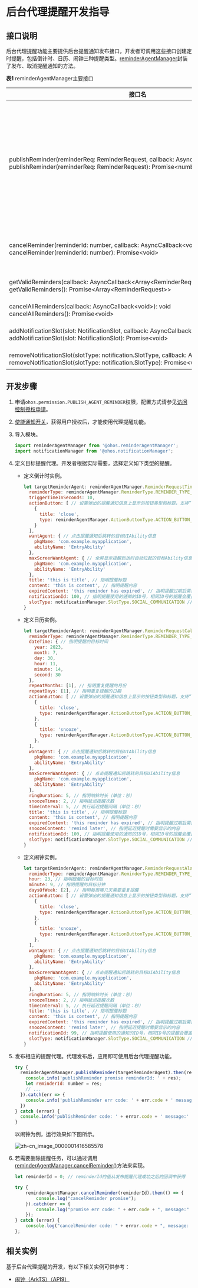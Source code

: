 # 后台代理提醒开发指导


## 接口说明

后台代理提醒功能主要提供后台提醒通知发布接口，开发者可调用这些接口创建定时提醒，包括倒计时、日历、闹钟三种提醒类型。[reminderAgentManager](../reference/apis/js-apis-reminderAgentManager.md)封装了发布、取消提醒通知的方法。

  **表1** reminderAgentManager主要接口

| 接口名                                      | 描述                                       |
| ---------------------------------------- | ---------------------------------------- |
| publishReminder(reminderReq:&nbsp;ReminderRequest,&nbsp;callback:&nbsp;AsyncCallback&lt;number&gt;):&nbsp;void<br/>publishReminder(reminderReq:&nbsp;ReminderRequest):&nbsp;Promise&lt;number&gt; | 发布一个定时提醒类通知。<br/>-&nbsp;单个应用有效的提醒个数最多支持30个（不包括已经超时，即后续不会再提醒的提醒实例）。<br/>-&nbsp;整个系统有效的提醒个数最多支持2000个（不包括已经超时，即后续不会再提醒的提醒实例）。 |
| cancelReminder(reminderId:&nbsp;number,&nbsp;callback:&nbsp;AsyncCallback&lt;void&gt;):&nbsp;void<br/>cancelReminder(reminderId:&nbsp;number):&nbsp;Promise&lt;void&gt; | 取消一个指定的提醒类通知（reminderId从publishReminder的返回值获取）。 |
| getValidReminders(callback:&nbsp;AsyncCallback&lt;Array&lt;ReminderRequest&gt;&gt;):&nbsp;void<br/>getValidReminders():&nbsp;Promise&lt;Array&lt;ReminderRequest&gt;&gt; | 获取当前应用设置的所有有效的提醒。                        |
| cancelAllReminders(callback:&nbsp;AsyncCallback&lt;void&gt;):&nbsp;void<br/>cancelAllReminders():&nbsp;Promise&lt;void&gt; | 取消当前应用设置的所有提醒。                           |
| addNotificationSlot(slot:&nbsp;NotificationSlot,&nbsp;callback:&nbsp;AsyncCallback&lt;void&gt;):&nbsp;void<br/>addNotificationSlot(slot:&nbsp;NotificationSlot):&nbsp;Promise&lt;void&gt; | 注册一个提醒类需要使用的NotificationSlot。            |
| removeNotificationSlot(slotType:&nbsp;notification.SlotType,&nbsp;callback:&nbsp;AsyncCallback&lt;void&gt;):&nbsp;void<br/>removeNotificationSlot(slotType:&nbsp;notification.SlotType):&nbsp;Promise&lt;void&gt; | 删除指定类型的NotificationSlot。                 |


## 开发步骤

1. 申请`ohos.permission.PUBLISH_AGENT_REMINDER`权限，配置方式请参见[访问控制授权申请](../security/accesstoken-guidelines.md#配置文件权限声明)。

2. [使能通知开关](../notification/notification-enable.md)，获得用户授权后，才能使用代理提醒功能。

3. 导入模块。

   ```js
   import reminderAgentManager from '@ohos.reminderAgentManager';
   import notificationManager from '@ohos.notificationManager';
   ```

4. 定义目标提醒代理。开发者根据实际需要，选择定义如下类型的提醒。
   - 定义倒计时实例。

      ```js
      let targetReminderAgent: reminderAgentManager.ReminderRequestTimer = {
        reminderType: reminderAgentManager.ReminderType.REMINDER_TYPE_TIMER, // 提醒类型为倒计时类型
        triggerTimeInSeconds: 10,
        actionButton: [ // 设置弹出的提醒通知信息上显示的按钮类型和标题，支持“关闭”和“延迟”两种类型，其中“延迟”按钮类型需要与snoozeTimes和timeInterval参数结合使用
          {
            title: 'close',
            type: reminderAgentManager.ActionButtonType.ACTION_BUTTON_TYPE_CLOSE
          }
        ],
        wantAgent: { // 点击提醒通知后跳转的目标UIAbility信息
          pkgName: 'com.example.myapplication',
          abilityName: 'EntryAbility'
        },
        maxScreenWantAgent: { // 全屏显示提醒到达时自动拉起的目标Ability信息
          pkgName: 'com.example.myapplication',
          abilityName: 'EntryAbility'
        },
        title: 'this is title', // 指明提醒标题
        content: 'this is content', // 指明提醒内容
        expiredContent: 'this reminder has expired', // 指明提醒过期后需要显示的内容
        notificationId: 100, // 指明提醒使用的通知的ID号，相同ID号的提醒会覆盖
        slotType: notificationManager.SlotType.SOCIAL_COMMUNICATION // 指明提醒的Slot类型
      }
      ```
   - 定义日历实例。

      ```js
      let targetReminderAgent: reminderAgentManager.ReminderRequestCalendar = {
        reminderType: reminderAgentManager.ReminderType.REMINDER_TYPE_CALENDAR, // 提醒类型为日历类型
        dateTime: { // 指明提醒的目标时间
          year: 2023,
          month: 7,
          day: 30,
          hour: 11,
          minute: 14,
          second: 30
        },
        repeatMonths: [1], // 指明重复提醒的月份
        repeatDays: [1], // 指明重复提醒的日期
        actionButton: [ // 设置弹出的提醒通知信息上显示的按钮类型和标题，支持“关闭”和“延迟”两种类型，其中“延迟”按钮类型需要与snoozeTimes和timeInterval参数结合使用
          {
            title: 'close',
            type: reminderAgentManager.ActionButtonType.ACTION_BUTTON_TYPE_CLOSE
          },
          {
            title: 'snooze',
            type: reminderAgentManager.ActionButtonType.ACTION_BUTTON_TYPE_SNOOZE
          },
        ],
        wantAgent: { // 点击提醒通知后跳转的目标UIAbility信息
          pkgName: 'com.example.myapplication',
          abilityName: 'EntryAbility'
        },
        maxScreenWantAgent: { // 点击提醒通知后跳转的目标UIAbility信息
          pkgName: 'com.example.myapplication',
          abilityName: 'EntryAbility'
        },
        ringDuration: 5, // 指明响铃时长（单位：秒）
        snoozeTimes: 2, // 指明延迟提醒次数
        timeInterval: 5, // 执行延迟提醒间隔（单位：秒）
        title: 'this is title', // 指明提醒标题
        content: 'this is content', // 指明提醒内容
        expiredContent: 'this reminder has expired', // 指明提醒过期后需要显示的内容
        snoozeContent: 'remind later', // 指明延迟提醒时需要显示的内容
        notificationId: 100, // 指明提醒使用的通知的ID号，相同ID号的提醒会覆盖
        slotType: notificationManager.SlotType.SOCIAL_COMMUNICATION // 指明提醒的Slot类型
      }
      ```
   - 定义闹钟实例。

      ```js
      let targetReminderAgent: reminderAgentManager.ReminderRequestAlarm = {
        reminderType: reminderAgentManager.ReminderType.REMINDER_TYPE_ALARM, // 提醒类型为闹钟类型
        hour: 23, // 指明提醒的目标时刻
        minute: 9, // 指明提醒的目标分钟
        daysOfWeek: [2], // 指明每周哪几天需要重复提醒
        actionButton: [ // 设置弹出的提醒通知信息上显示的按钮类型和标题，支持“关闭”和“延迟”两种类型，其中“延迟”按钮类型需要与snoozeTimes和timeInterval参数结合使用
          {
            title: 'close',
            type: reminderAgentManager.ActionButtonType.ACTION_BUTTON_TYPE_CLOSE
          },
          {
            title: 'snooze',
            type: reminderAgentManager.ActionButtonType.ACTION_BUTTON_TYPE_SNOOZE
          },
        ],
        wantAgent: { // 点击提醒通知后跳转的目标UIAbility信息
          pkgName: 'com.example.myapplication',
          abilityName: 'EntryAbility'
        },
        maxScreenWantAgent: { // 点击提醒通知后跳转的目标UIAbility信息
          pkgName: 'com.example.myapplication',
          abilityName: 'EntryAbility'
        },
        ringDuration: 5, // 指明响铃时长（单位：秒）
        snoozeTimes: 2, // 指明延迟提醒次数
        timeInterval: 5, // 执行延迟提醒间隔（单位：秒）
        title: 'this is title', // 指明提醒标题
        content: 'this is content', // 指明提醒内容
        expiredContent: 'this reminder has expired', // 指明提醒过期后需要显示的内容
        snoozeContent: 'remind later', // 指明延迟提醒时需要显示的内容
        notificationId: 99, // 指明提醒使用的通知的ID号，相同ID号的提醒会覆盖
        slotType: notificationManager.SlotType.SOCIAL_COMMUNICATION // 指明提醒的Slot类型
      }
      ```

5. 发布相应的提醒代理。代理发布后，应用即可使用后台代理提醒功能。

   ```js
   try {
     reminderAgentManager.publishReminder(targetReminderAgent).then(res => {
       console.info('publishReminder promise reminderId: ' + res);
       let reminderId: number = res;
       // ...
     }).catch(err => {
       console.info('publishReminder err code: ' + err.code + ' message:' + err.message);
     })
   } catch (error) {
     console.info('publishReminder code: ' + error.code + ' message:' + error.message);
   }
   ```

   以闹钟为例，运行效果如下图所示。

   ![zh-cn_image_0000001416585578](figures/zh-cn_image_0000001416585578.png)

6. 若需要删除提醒任务，可以通过调用[reminderAgentManager.cancelReminder()](../reference/apis/js-apis-reminderAgentManager.md#reminderagentmanagercancelreminder)方法来实现。

   ```js
   let reminderId = 0; // reminderId的值从发布提醒代理成功之后的回调中获得
   
   try {
       reminderAgentManager.cancelReminder(reminderId).then(() => {
           console.log("cancelReminder promise");
       }).catch(err => {
           console.log("promise err code: " + err.code + ", message:" + err.message);
       });
   } catch (error) {
       console.log("cancelReminder code: " + error.code + ", message: " + error.message);
   };
   ```

## 相关实例

基于后台代理提醒的开发，有以下相关实例可供参考：

- [闹钟（ArkTS）（API9）](https://gitee.com/openharmony/codelabs/tree/master/CommonEventAndNotification/AlarmClock)